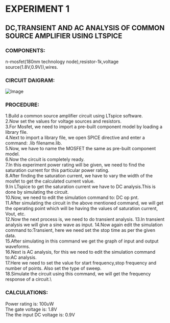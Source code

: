 # EXPERIMENT 1
## DC,TRANSIENT AND AC ANALYSIS OF COMMON SOURCE AMPLIFIER USING LTSPICE
### COMPONENTS:
n-mosfet(180nm technology node),resistor-1k,voltage source(1.8V,0.9V)),wires.
### CIRCUIT DAIGRAM:
![Image](https://github.com/user-attachments/assets/293dee60-46d8-4a96-947e-c5be22458ccd)
### PROCEDURE:
1.Build a common source amplifier circuit using LTspice software.\
2.Now set the values for voltage sources and resistors.\
3.For Mosfet, we need to import a pre-built component model by loading a library file.\
4.Next to import a library file, we open SPICE directive and enter a command: .lib filename.lib.\
5.Now, we have to name the MOSFET the same as pre-built component model.\
6.Now the circuit is completely ready.\
7.In this experiment power rating will be given, we need to find the saturation current for this particular power rating.\
8.After finding the saturation current, we have to vary the width of the mosfet to get the calculated current value.\
9.In LTspice to get the saturation current we have to DC analysis.This is done by simulating the circuit.\
10.Now, we need to edit the simulation command to: DC op pnt.\
11.After simulating the circuit in the above mentioned command, we will get the operating point which will be having the values of saturation current, Vout, etc.\
12.Now the next process is, we need to do transient analysis.
13.In transient analysis we will give a sine wave as input.
14.Now again edit the simulation command to:Transient, here we need set the stop time as per the given data.\
15.After simulating in this command we get the graph of input and output waveforms.\
16.Next is AC analysis, for this we need to edit the simulation command to:AC analysis.\
17.Here we need to set the value for start frequency,stop frequency and number of points. Also set the type of sweep.\
18.Simulate the circuit using this command, we will get the frequency response of a circuit.\
### CALCULATIONS:
Power rating is: 100*u*W\
The gate voltage is: 1.8V\
The the input DC voltage is: 0.9V

